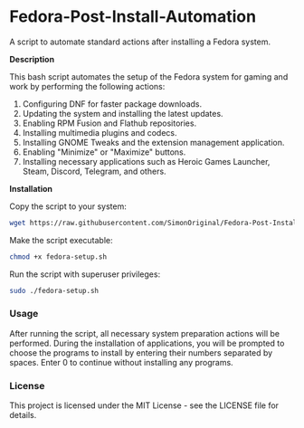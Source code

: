 # Fedora-Post-Install-Automation
A script to automate standard actions after installing a Fedora system.

**Description**

This bash script automates the setup of the Fedora system for gaming and work by performing the following actions:

1. Configuring DNF for faster package downloads.
2. Updating the system and installing the latest updates.
3. Enabling RPM Fusion and Flathub repositories.
4. Installing multimedia plugins and codecs.
5. Installing GNOME Tweaks and the extension management application.
6. Enabling "Minimize" or "Maximize" buttons.
7. Installing necessary applications such as Heroic Games Launcher, Steam, Discord, Telegram, and others.

**Installation**

Copy the script to your system:

```bash
wget https://raw.githubusercontent.com/SimonOriginal/Fedora-Post-Install-Automation/main/fedora-ultimate-toolkit.sh
```

Make the script executable:

```bash
chmod +x fedora-setup.sh
```

Run the script with superuser privileges:

```bash
sudo ./fedora-setup.sh
```

### Usage

After running the script, all necessary system preparation actions will be performed. During the installation of applications, you will be prompted to choose the programs to install by entering their numbers separated by spaces. Enter 0 to continue without installing any programs.

### License

This project is licensed under the MIT License - see the LICENSE file for details.
